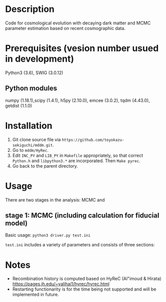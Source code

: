 # Description
Code for cosmological evolution with decaying dark matter and MCMC parameter estimation based on recent cosmographic data.

# Prerequisites (vesion number usued in development)
Python3 (3.6), SWIG (3.0.12)

## Python modules
numpy (1.18.1),scipy (1.4.1), h5py (2.10.0), emcee (3.0.2), tqdm (4.43.0), getdist (1.1.0)

# Installation
1. Git clone source file via `https://github.com/toyokazu-sekiguchi/mddm.git`.
2. Go to `mddm/HyRec`.
3. Edit `INC_PY` and `LIB_PY` in `Makefile` appropriately, so that correct `Python.h` and `libpython3.*` are incorporated. Then `Make pyrec`.
4. Go back to the parent directory. 

# Usage
There are two stages in the analysis: MCMC and 

## stage 1: MCMC (including calculation for fiducial model)
Basic usage:
`python3 driver.py test.ini`

`test.ini` includes a variety of parameters and consists of three sections: 


# Notes
* Recombination history is computed based on HyReC (Al\"imoud & Hirata) https://pages.jh.edu/~yalihai1/hyrec/hyrec.html
* Restarting functionarity is for the time being not supported and will be implemented in future.
